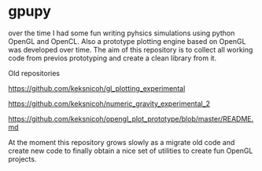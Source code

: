 gpupy
=====
over the time I had some fun writing pyhsics simulations using python
OpenGL and OpenCL. Also a prototype plotting engine based on OpenGL 
was developed over time. The aim of this repository is to collect all
working code from previos prototyping and create a clean library from it. 

Old repositories

https://github.com/keksnicoh/gl_plotting_experimental

https://github.com/keksnicoh/numeric_gravity_experimental_2

https://github.com/keksnicoh/opengl_plot_prototype/blob/master/README.md

At the moment this repository grows slowly as a migrate old code and
create new code to finally obtain a nice set of utilities to create
fun OpenGL projects.